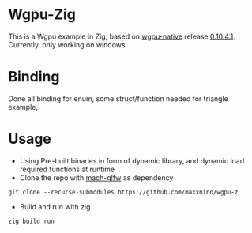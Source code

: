 # Wgpu-Zig

This is a Wgpu example in Zig, based on [wgpu-native](https://github.com/gfx-rs/wgpu-native) release [0.10.4.1](https://github.com/gfx-rs/wgpu-native/releases/tag/v0.10.4.1).
Currently, only working on windows.

# Binding
Done all binding for enum, some struct/function needed for triangle example,

# Usage
  - Using Pre-built binaries in form of dynamic library, and dynamic load required functions at runtime
  - Clone the repo with [mach-glfw](https://github.com/hexops/mach-glfw) as dependency
  ```
  git clone --recurse-submodules https://github.com/maxxnino/wgpu-z
  ```
  - Build and run with zig
  ```
  zig build run
  ```

